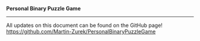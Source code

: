 **Personal Binary Puzzle Game**

---

All updates on this document can be found on the GitHub page!
https://github.com/Martin-Zurek/PersonalBinaryPuzzleGame
